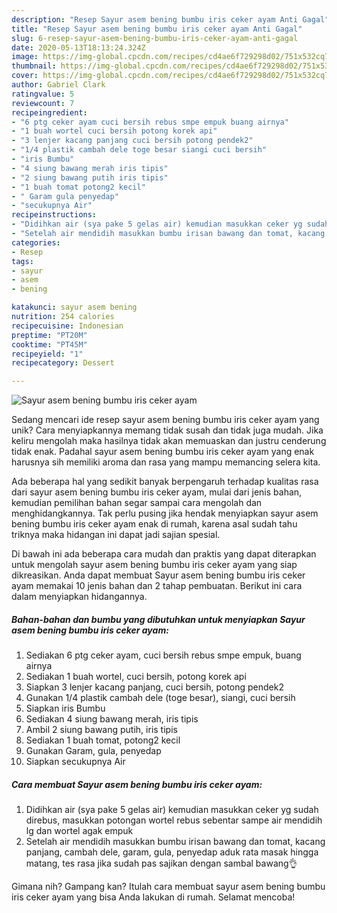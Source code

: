 ```yaml
---
description: "Resep Sayur asem bening bumbu iris ceker ayam Anti Gagal"
title: "Resep Sayur asem bening bumbu iris ceker ayam Anti Gagal"
slug: 6-resep-sayur-asem-bening-bumbu-iris-ceker-ayam-anti-gagal
date: 2020-05-13T18:13:24.324Z
image: https://img-global.cpcdn.com/recipes/cd4ae6f729298d02/751x532cq70/sayur-asem-bening-bumbu-iris-ceker-ayam-foto-resep-utama.jpg
thumbnail: https://img-global.cpcdn.com/recipes/cd4ae6f729298d02/751x532cq70/sayur-asem-bening-bumbu-iris-ceker-ayam-foto-resep-utama.jpg
cover: https://img-global.cpcdn.com/recipes/cd4ae6f729298d02/751x532cq70/sayur-asem-bening-bumbu-iris-ceker-ayam-foto-resep-utama.jpg
author: Gabriel Clark
ratingvalue: 5
reviewcount: 7
recipeingredient:
- "6 ptg ceker ayam cuci bersih rebus smpe empuk buang airnya"
- "1 buah wortel cuci bersih potong korek api"
- "3 lenjer kacang panjang cuci bersih potong pendek2"
- "1/4 plastik cambah dele toge besar siangi cuci bersih"
- "iris Bumbu"
- "4 siung bawang merah iris tipis"
- "2 siung bawang putih iris tipis"
- "1 buah tomat potong2 kecil"
- " Garam gula penyedap"
- "secukupnya Air"
recipeinstructions:
- "Didihkan air (sya pake 5 gelas air) kemudian masukkan ceker yg sudah direbus, masukkan potongan wortel rebus sebentar sampe air mendidih lg dan wortel agak empuk"
- "Setelah air mendidih masukkan bumbu irisan bawang dan tomat, kacang panjang, cambah dele, garam, gula, penyedap aduk rata masak hingga matang, tes rasa jika sudah pas sajikan dengan sambal bawang👌"
categories:
- Resep
tags:
- sayur
- asem
- bening

katakunci: sayur asem bening 
nutrition: 254 calories
recipecuisine: Indonesian
preptime: "PT20M"
cooktime: "PT45M"
recipeyield: "1"
recipecategory: Dessert

---
```



![Sayur asem bening bumbu iris ceker ayam](https://img-global.cpcdn.com/recipes/cd4ae6f729298d02/751x532cq70/sayur-asem-bening-bumbu-iris-ceker-ayam-foto-resep-utama.jpg)

Sedang mencari ide resep sayur asem bening bumbu iris ceker ayam yang unik? Cara menyiapkannya memang tidak susah dan tidak juga mudah. Jika keliru mengolah maka hasilnya tidak akan memuaskan dan justru cenderung tidak enak. Padahal sayur asem bening bumbu iris ceker ayam yang enak harusnya sih memiliki aroma dan rasa yang mampu memancing selera kita.



Ada beberapa hal yang sedikit banyak berpengaruh terhadap kualitas rasa dari sayur asem bening bumbu iris ceker ayam, mulai dari jenis bahan, kemudian pemilihan bahan segar sampai cara mengolah dan menghidangkannya. Tak perlu pusing jika hendak menyiapkan sayur asem bening bumbu iris ceker ayam enak di rumah, karena asal sudah tahu triknya maka hidangan ini dapat jadi sajian spesial.


Di bawah ini ada beberapa cara mudah dan praktis yang dapat diterapkan untuk mengolah sayur asem bening bumbu iris ceker ayam yang siap dikreasikan. Anda dapat membuat Sayur asem bening bumbu iris ceker ayam memakai 10 jenis bahan dan 2 tahap pembuatan. Berikut ini cara dalam menyiapkan hidangannya.

<!--inarticleads1-->

##### Bahan-bahan dan bumbu yang dibutuhkan untuk menyiapkan Sayur asem bening bumbu iris ceker ayam:

1. Sediakan 6 ptg ceker ayam, cuci bersih rebus smpe empuk, buang airnya
1. Sediakan 1 buah wortel, cuci bersih, potong korek api
1. Siapkan 3 lenjer kacang panjang, cuci bersih, potong pendek2
1. Gunakan 1/4 plastik cambah dele (toge besar), siangi, cuci bersih
1. Siapkan iris Bumbu
1. Sediakan 4 siung bawang merah, iris tipis
1. Ambil 2 siung bawang putih, iris tipis
1. Sediakan 1 buah tomat, potong2 kecil
1. Gunakan  Garam, gula, penyedap
1. Siapkan secukupnya Air




<!--inarticleads2-->

##### Cara membuat Sayur asem bening bumbu iris ceker ayam:

1. Didihkan air (sya pake 5 gelas air) kemudian masukkan ceker yg sudah direbus, masukkan potongan wortel rebus sebentar sampe air mendidih lg dan wortel agak empuk
1. Setelah air mendidih masukkan bumbu irisan bawang dan tomat, kacang panjang, cambah dele, garam, gula, penyedap aduk rata masak hingga matang, tes rasa jika sudah pas sajikan dengan sambal bawang👌




Gimana nih? Gampang kan? Itulah cara membuat sayur asem bening bumbu iris ceker ayam yang bisa Anda lakukan di rumah. Selamat mencoba!
